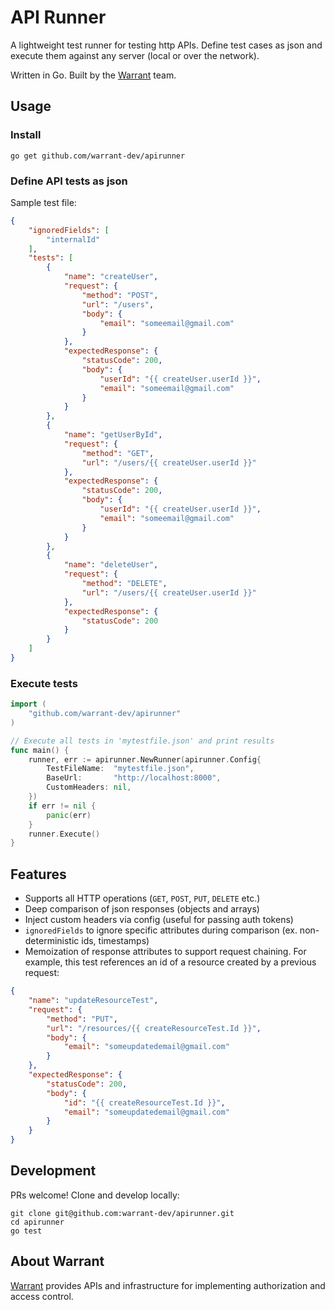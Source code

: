 # API Runner

A lightweight test runner for testing http APIs. Define test cases as json and execute them against any server (local or over the network).

Written in Go. Built by the [Warrant](https://warrant.dev/) team.

## Usage

### Install

```shell
go get github.com/warrant-dev/apirunner
```

### Define API tests as json

Sample test file:

```json
{
    "ignoredFields": [
        "internalId"
    ],
    "tests": [
        {
            "name": "createUser",
            "request": {
                "method": "POST",
                "url": "/users",
                "body": {
                    "email": "someemail@gmail.com"
                }
            },
            "expectedResponse": {
                "statusCode": 200,
                "body": {
                    "userId": "{{ createUser.userId }}",
                    "email": "someemail@gmail.com"
                }
            }
        },
        {
            "name": "getUserById",
            "request": {
                "method": "GET",
                "url": "/users/{{ createUser.userId }}"
            },
            "expectedResponse": {
                "statusCode": 200,
                "body": {
                    "userId": "{{ createUser.userId }}",
                    "email": "someemail@gmail.com"
                }
            }
        },
        {
            "name": "deleteUser",
            "request": {
                "method": "DELETE",
                "url": "/users/{{ createUser.userId }}"
            },
            "expectedResponse": {
                "statusCode": 200
            }
        }
    ]
}
```

### Execute tests

```go
import (
	"github.com/warrant-dev/apirunner"
)

// Execute all tests in 'mytestfile.json' and print results
func main() {
    runner, err := apirunner.NewRunner(apirunner.Config{
        TestFileName:  "mytestfile.json",
        BaseUrl:       "http://localhost:8000",
        CustomHeaders: nil,
    })
    if err != nil {
        panic(err)
    }
    runner.Execute()
}
```

## Features

- Supports all HTTP operations (`GET`, `POST`, `PUT`, `DELETE` etc.)
- Deep comparison of json responses (objects and arrays)
- Inject custom headers via config (useful for passing auth tokens)
- `ignoredFields` to ignore specific attributes during comparison (ex. non-deterministic ids, timestamps)
- Memoization of response attributes to support request chaining. For example, this test references an id of a resource created by a previous request:

```json
{
    "name": "updateResourceTest",
    "request": {
        "method": "PUT",
        "url": "/resources/{{ createResourceTest.Id }}",
        "body": {
            "email": "someupdatedemail@gmail.com"
        }
    },
    "expectedResponse": {
        "statusCode": 200,
        "body": {
            "id": "{{ createResourceTest.Id }}",
            "email": "someupdatedemail@gmail.com"
        }
    }
}
```

## Development

PRs welcome! Clone and develop locally:

```shell
git clone git@github.com:warrant-dev/apirunner.git
cd apirunner
go test
```

## About Warrant

[Warrant](https://warrant.dev/) provides APIs and infrastructure for implementing authorization and access control.
